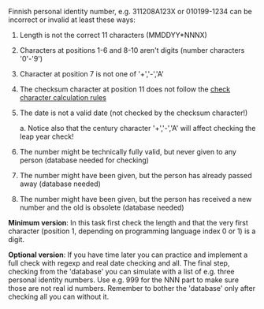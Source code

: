 Finnish personal identity number, e.g. 311208A123X or 010199-1234 can be incorrect or invalid at least these ways:

1.	Length is not the correct 11 characters (MMDDYY*NNNX)

1.	Characters at positions 1-6 and 8-10 aren't digits (number characters '0'-'9')

1.	Character at position 7 is not one of '+','-','A'

1.	The checksum character at position 11 does not follow the [check character calculation rules](https://maol.fi/materiaalit/kpm/7-luokka/racket-7-lk/1ljl/1-4-jakoj%C3%A4%C3%A4nn%C3%B6s/henkil%C3%B6tunnus/)

1.	The date is not a valid date (not checked by the checksum character!)

	a.	Notice also that the century character '+','-','A' will affect checking the leap year check!

1.	The number might be technically fully valid, but never given to any person (database needed for checking)

1.	The number might have been given, but the person has already passed away (database needed)

1.	The number might have been given, but the person has received a new number and the old is obsolete (database needed)

**Minimum version**: In this task first check the length and that the very first character (position 1, depending on programming language index 0 or 1) is a digit.

**Optional version**: If you have time later you can practice and implement a full check with regexp and real date checking and all. The final step, checking from the 'database' you can simulate with a list of e.g. three personal identity numbers. Use e.g. 999 for the NNN part to make sure those are not real id numbers. Remember to bother the 'database' only after checking all you can without it.
